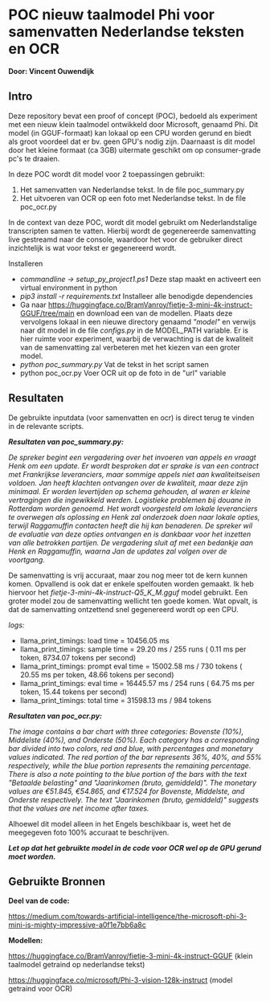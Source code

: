 # POC nieuw taalmodel Phi voor samenvatten Nederlandse teksten en OCR

**Door: Vincent Ouwendijk**

## Intro

Deze repository bevat een proof of concept (POC), bedoeld als experiment met een nieuw klein taalmodel ontwikkeld door Microsoft, genaamd Phi. Dit model (in GGUF-formaat) kan lokaal op een CPU worden gerund en biedt als groot voordeel dat er bv. geen GPU's nodig zijn. Daarnaast is dit model door het kleine formaat (ca 3GB) uitermate geschikt om op consumer-grade pc's te draaien.

In deze POC wordt dit model voor 2 toepassingen gebruikt:

1. Het samenvatten van Nederlandse tekst. In de file poc_summary.py
2. Het uitvoeren van OCR op een foto met Nederlandse tekst. In de file poc_ocr.py

In de context van deze POC, wordt dit model gebruikt om Nederlandstalige transcripten samen te vatten. Hierbij wordt de gegenereerde samenvatting live gestreamd naar de console, waardoor het voor de gebruiker direct inzichtelijk is wat voor tekst er gegenereerd wordt.

Installeren

- *commandline -> setup_py_project1.ps1*
  Deze stap maakt en activeert een virtual environment in python
- *pip3 install -r requirements.txt*
  Installeer alle benodigde dependencies
- Ga naar https://huggingface.co/BramVanroy/fietje-3-mini-4k-instruct-GGUF/tree/main en download een van de modellen.
  Plaats deze vervolgens lokaal in een nieuwe directory genaamd *"model"* en verwijs naar dit model in de file *configs.py* in de MODEL_PATH variable. Er is hier ruimte voor experiment, waarbij de verwachting is dat de kwaliteit van de samenvatting zal verbeteren met het kiezen van een groter model.
- *python poc_summary.py*
  Vat de tekst in het script samen
- python poc_ocr.py
  Voer OCR uit op de foto in de "url" variable

## Resultaten

De gebruikte inputdata (voor samenvatten en ocr) is direct terug te vinden in de relevante scripts.

***Resultaten van poc_summary.py:***

*De spreker begint een vergadering over het invoeren van appels en vraagt Henk om een update. Er wordt besproken dat er sprake is van een contract met Frankrijkse leveranciers, maar sommige appels niet aan kwaliteitseisen voldoen. Jan heeft klachten ontvangen over de kwaliteit, maar deze zijn minimaal. Er worden levertijden op schema gehouden, al waren er kleine vertragingen die ingewikkeld werden. Logistieke problemen bij douane in Rotterdam worden genoemd. Het wordt voorgesteld om lokale leveranciers te overwegen als oplossing en Henk zal onderzoek doen naar lokale opties, terwijl Raggamuffin contacten heeft die hij kan benaderen. De spreker wil de evaluatie van deze opties ontvangen en is dankbaar voor het inzetten van alle betrokken partijen. De vergadering sluit af met een bedankje aan Henk en Raggamuffin, waarna Jan de updates zal volgen over de voortgang.*

De samenvatting is vrij accuraat, maar zou nog meer tot de kern kunnen komen. Opvallend is ook dat er enkele spelfouten worden gemaakt. Ik heb hiervoor het *fietje-3-mini-4k-instruct-Q5_K_M.gguf* model gebruikt. Een groter model zou de samenvatting wellicht ten goede komen. Wat opvalt, is dat de samenvatting ontzettend snel gegenereerd wordt op een CPU.

*logs:*

- llama_print_timings:        load time =   10456.05 ms
- llama_print_timings:      sample time =      29.20 ms /   255 runs   (    0.11 ms per token,  8734.07 tokens per second)
- llama_print_timings: prompt eval time =   15002.58 ms /   730 tokens (   20.55 ms per token,    48.66 tokens per second)
- llama_print_timings:        eval time =   16445.57 ms /   254 runs   (   64.75 ms per token,    15.44 tokens per second)
- llama_print_timings:       total time =   31598.13 ms /   984 tokens

***Resultaten van poc_ocr.py:***

*The image contains a bar chart with three categories: Bovenste (10%), Middelste (40%), and Onderste (50%). Each category has a corresponding bar divided into two colors, red and blue, with percentages and monetary values indicated. The red portion of the bar represents 36%, 40%, and 55% respectively, while the blue portion represents the remaining percentage. There is also a note pointing to the blue portion of the bars with the text "Betaalde belasting" and "Jaarinkomen (bruto, gemiddeld)". The monetary values are €51.845, €54.865, and €17.524 for Bovenste, Middelste, and Onderste respectively. The text "Jaarinkomen (bruto, gemiddeld)" suggests that the values are net income after taxes.*

Alhoewel dit model alleen in het Engels beschikbaar is, weet het de meegegeven foto 100% accuraat te beschrijven.

***Let op dat het gebruikte model in de code voor OCR wel op de GPU gerund moet worden.***

## Gebruikte Bronnen

**Deel van de code:**

https://medium.com/towards-artificial-intelligence/the-microsoft-phi-3-mini-is-mighty-impressive-a0f1e7bb6a8c

**Modellen:**

https://huggingface.co/BramVanroy/fietje-3-mini-4k-instruct-GGUF (klein taalmodel getraind op nederlandse tekst)

https://huggingface.co/microsoft/Phi-3-vision-128k-instruct (model getraind voor OCR)
